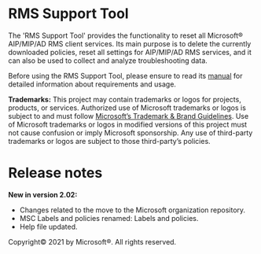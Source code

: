 # RMS Support Tool
The 'RMS Support Tool' provides the functionality to reset all Microsoft® AIP/MIP/AD RMS client services. Its main purpose is to delete the currently downloaded policies, reset all settings for AIP/MIP/AD RMS services, and it can also be used to collect and analyze troubleshooting data.

Before using the RMS Support Tool, please ensure to read its [manual](https://aka.ms/RMS_Support_Tool) for detailed information about requirements and usage.

**Trademarks:** This project may contain trademarks or logos for projects, products, or services. Authorized use of Microsoft trademarks or logos is subject to and must follow [Microsoft’s Trademark & Brand Guidelines](https://www.microsoft.com/en-us/legal/intellectualproperty/trademarks/usage/general). Use of Microsoft trademarks or logos in modified versions of this project must not cause confusion or imply Microsoft sponsorship. Any use of third-party trademarks or logos are subject to those third-party’s policies.

# Release notes

**New in version 2.02:**

- Changes related to the move to the Microsoft organization repository.
- MSC Labels  and policies renamed: Labels and policies.
- Help file updated.

Copyright© 2021 by Microsoft®. All rights reserved.
